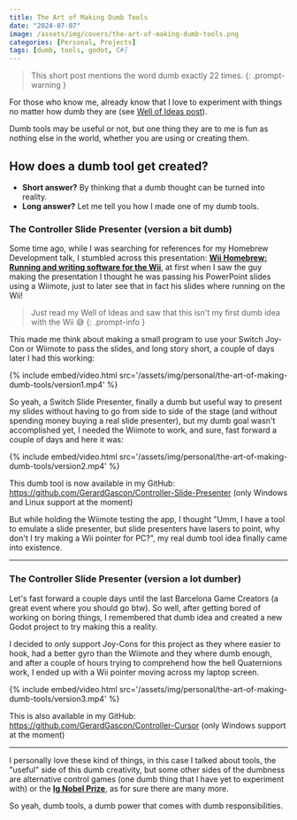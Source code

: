 ```yaml
---
title: The Art of Making Dumb Tools
date: "2024-07-07"
image: /assets/img/covers/the-art-of-making-dumb-tools.png
categories: [Personal, Projects]
tags: [dumb, tools, godot, C#]
---
```


> This short post mentions the word dumb exactly 22 times.
{: .prompt-warning }

For those who know me, already know that I love to experiment with things no matter how dumb they are (see [Well of Ideas post](https://blog.gerardgascon.com/posts/the-Well-of-Ideas/)).

Dumb tools may be useful or not, but one thing they are to me is fun as nothing else in the world, whether you are using or creating them.

## How does a dumb tool get created?

- **Short answer?** By thinking that a dumb thought can be turned into reality.
- **Long answer?** Let me tell you how I made one of my dumb tools.

### The Controller Slide Presenter (version a bit dumb)

Some time ago, while I was searching for references for my Homebrew Development talk, I stumbled across this presentation: [**Wii Homebrew: Running and writing software for the Wii**](https://www.youtube.com/watch?v=D03wx9Uz8IY), at first when I saw the guy making the presentation I thought he was passing his PowerPoint slides using a Wiimote, just to later see that in fact his slides where running on the Wii!

> Just read my Well of Ideas and saw that this isn't my first dumb idea with the Wii 😅
{: .prompt-info }

This made me think about making a small program to use your Switch Joy-Con or Wiimote to pass the slides, and long story short, a couple of days later I had this working:

{% include embed/video.html src='/assets/img/personal/the-art-of-making-dumb-tools/version1.mp4' %}

So yeah, a Switch Slide Presenter, finally a dumb but useful way to present my slides without having to go from side to side of the stage (and without spending money buying a real slide presenter), but my dumb goal wasn't accomplished yet, I needed the Wiimote to work, and sure, fast forward a couple of days and here it was:

{% include embed/video.html src='/assets/img/personal/the-art-of-making-dumb-tools/version2.mp4' %}

This dumb tool is now available in my GitHub: <https://github.com/GerardGascon/Controller-Slide-Presenter> (only Windows and Linux support at the moment)

But while holding the Wiimote testing the app, I thought "Umm, I have a tool to emulate a slide presenter, but slide presenters have lasers to point, why don't I try making a Wii pointer for PC?", my real dumb tool idea finally came into existence.

---

### The Controller Slide Presenter (version a lot dumber)

Let's fast forward a couple days until the last Barcelona Game Creators (a great event where you should go btw). So well, after getting bored of working on boring things, I remembered that dumb idea and created a new Godot project to try making this a reality.

I decided to only support Joy-Cons for this project as they where easier to hook, had a better gyro than the Wiimote and they where dumb enough, and after a couple of hours trying to comprehend how the hell Quaternions work, I ended up with a Wii pointer moving across my laptop screen.

{% include embed/video.html src='/assets/img/personal/the-art-of-making-dumb-tools/version3.mp4' %}

This is also available in my GitHub: <https://github.com/GerardGascon/Controller-Cursor> (only Windows support at the moment)

---

I personally love these kind of things, in this case I talked about tools, the "useful" side of this dumb creativity, but some other sides of the dumbness are alternative control games (one dumb thing that I have yet to experiment with) or the [**Ig Nobel Prize**](https://en.wikipedia.org/wiki/Ig_Nobel_Prize), as for sure there are many more.

So yeah, dumb tools, a dumb power that comes with dumb responsibilities.
